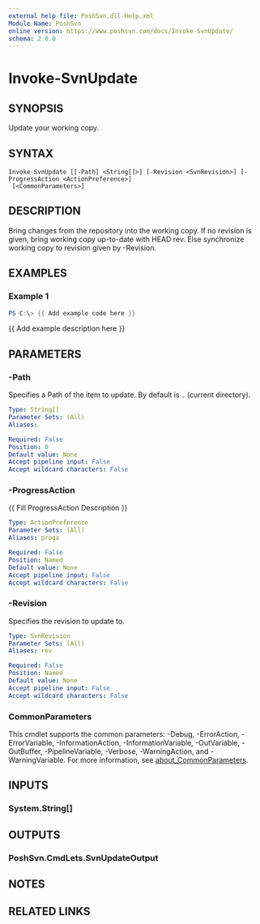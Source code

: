 ```yaml
---
external help file: PoshSvn.dll-Help.xml
Module Name: PoshSvn
online version: https://www.poshsvn.com/docs/Invoke-SvnUpdate/
schema: 2.0.0
---
```


# Invoke-SvnUpdate

## SYNOPSIS
Update your working copy.

## SYNTAX

```
Invoke-SvnUpdate [[-Path] <String[]>] [-Revision <SvnRevision>] [-ProgressAction <ActionPreference>]
 [<CommonParameters>]
```

## DESCRIPTION
Bring changes from the repository into the working copy. If no revision is given, bring working copy up-to-date with HEAD rev. Else synchronize working copy to revision given by -Revision.

## EXAMPLES

### Example 1
```powershell
PS C:\> {{ Add example code here }}
```

{{ Add example description here }}

## PARAMETERS

### -Path
Specifies a Path of the item to update. By default is `.` (current directory).

```yaml
Type: String[]
Parameter Sets: (All)
Aliases:

Required: False
Position: 0
Default value: None
Accept pipeline input: False
Accept wildcard characters: False
```

### -ProgressAction
{{ Fill ProgressAction Description }}

```yaml
Type: ActionPreference
Parameter Sets: (All)
Aliases: proga

Required: False
Position: Named
Default value: None
Accept pipeline input: False
Accept wildcard characters: False
```

### -Revision
Specifies the revision to update to.

```yaml
Type: SvnRevision
Parameter Sets: (All)
Aliases: rev

Required: False
Position: Named
Default value: None
Accept pipeline input: False
Accept wildcard characters: False
```

### CommonParameters
This cmdlet supports the common parameters: -Debug, -ErrorAction, -ErrorVariable, -InformationAction, -InformationVariable, -OutVariable, -OutBuffer, -PipelineVariable, -Verbose, -WarningAction, and -WarningVariable. For more information, see [about_CommonParameters](http://go.microsoft.com/fwlink/?LinkID=113216).

## INPUTS

### System.String[]

## OUTPUTS

### PoshSvn.CmdLets.SvnUpdateOutput

## NOTES

## RELATED LINKS
